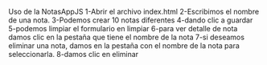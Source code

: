 Uso de la NotasAppJS
1-Abrir el archivo index.html
2-Escribimos el nombre de una nota.
3-Podemos crear 10 notas diferentes
4-dando clic a guardar
5-podemos limpiar el formulario en limpiar
6-para ver detalle de nota damos clic en la pestaña que tiene el nombre de la nota
7-si deseamos eliminar una nota, damos en la pestaña con el nombre de la nota para seleccionarla.
8-damos clic en eliminar 